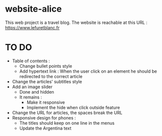 # website-alice

This web project is a travel blog. The website is reachable at this URL : https://www.lefuretblanc.fr

# TO DO

- Table of contents :
  - Change bullet points style
  - Add hypertext link : When the user click on an element he should be redirected to the correct article
- Change the articles' subtitles style
- Add an image slider
  - Done and hidden
  - It remains :
    - Make it responsive
    - Implement the hide when click outside feature
- Change the URL for articles, the spaces break the URL
- Responsive design for phones :
  - The titles should keep on one line in the menus
  - Update the Argentina text
